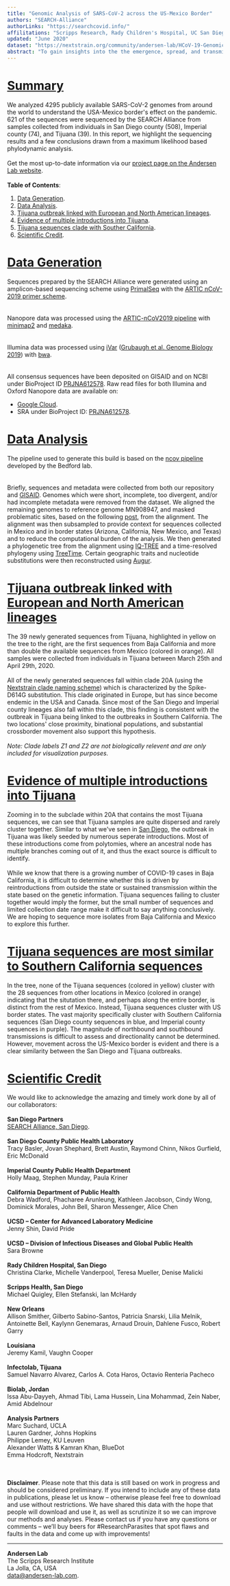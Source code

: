 ```yaml
---
title: "Genomic Analysis of SARS-CoV-2 across the US-Mexico Border"
authors: "SEARCH-Alliance"
authorLinks: "https://searchcovid.info/"
affilitations: "Scripps Research, Rady Children's Hospital, UC San Diego"
updated: "June 2020"
dataset: "https://nextstrain.org/community/andersen-lab/HCoV-19-Genomics-Nextstrain/hCoV-19/mexicoborder"
abstract: "To gain insights into the the emergence, spread, and transmission of COVID-19 in our community, the SEARCH Alliance is working with a large number of partners to sequence SARS-CoV-2 samples from infected patients."
---
```


# [Summary](https://nextstrain.org/community/andersen-lab/HCoV-19-Genomics-Nextstrain/hCoV-19/mexicoborder?c=region&d=tree&legend=open&onlyPanels&p=full&sidebar=closed)

We analyzed 4295 publicly available SARS-CoV-2 genomes from around the world to understand the USA-Mexico border's effect on the pandemic. 621 of the sequences were sequenced by the SEARCH Alliance from samples collected from individuals in San Diego county (508), Imperial county (74), and Tijuana (39). In this report, we highlight the sequencing results and a few conclusions drawn from a maximum likelihood based phylodynamic analysis.
<br><br>
Get the most up-to-date information via our [project page on the Andersen Lab website](https://andersen-lab.com/secrets/data/hcov-19-genomics/).
<br><br>
**Table of Contents**:  
1. [Data Generation](https://nextstrain.org/community/narratives/andersen-lab/HCoV-19-Genomics-Nextstrain/mexicoborder?n=2).
2. [Data Analysis](https://nextstrain.org/community/narratives/andersen-lab/HCoV-19-Genomics-Nextstrain/mexicoborder?n=3).
3. [Tijuana outbreak linked with European and North American lineages](https://nextstrain.org/community/narratives/andersen-lab/HCoV-19-Genomics-Nextstrain/mexicoborder?n=4).
4. [Evidence of multiple introductions into Tijuana](https://nextstrain.org/community/narratives/andersen-lab/HCoV-19-Genomics-Nextstrain/mexicoborder?n=5).
5. [Tijuana sequences clade with Souther California](https://nextstrain.org/community/narratives/andersen-lab/HCoV-19-Genomics-Nextstrain/mexicoborder?n=6).
6. [Scientific Credit](https://nextstrain.org/community/narratives/andersen-lab/HCoV-19-Genomics-Nextstrain/mexicoborder?n=7).

# [Data Generation](https://nextstrain.org/community/andersen-lab/HCoV-19-Genomics-Nextstrain/hCoV-19/mexicoborder?c=search&d=map&f_search=Baja%20California,Imperial,Mexico,New%20Mexico,San%20Diego,Texas,Arizona&m=div&p=full&r=division&transmissions=hide&legend=open&onlyPanels&p=full&sidebar=closed)
Sequences prepared by the SEARCH Alliance were generated using an amplicon-based sequencing scheme using [PrimalSeq](https://www.nature.com/articles/nprot.2017.066) with the [ARTIC nCoV-2019 primer scheme](https://github.com/artic-network/artic-ncov2019/tree/master/primer_schemes/nCoV-2019).  
<br><br>
Nanopore data was processed using the [ARTIC-nCoV2019 pipeline](https://github.com/artic-network/artic-ncov2019) with [minimap2](https://github.com/lh3/minimap2) and [medaka](https://github.com/nanoporetech/medaka).  
<br><br>
Illumina data was processed using [iVar](https://github.com/andersen-lab/ivar) ([Grubaugh et al. Genome Biology 2019](https://genomebiology.biomedcentral.com/articles/10.1186/s13059-018-1618-7)) with [bwa](https://github.com/lh3/bwa).  
<br><br>
All consensus sequences have been deposited on GISAID and on NCBI under BioProject ID [PRJNA612578](https://www.ncbi.nlm.nih.gov/bioproject/612578). Raw read files for both Illumina and Oxford Nanopore data are available on:  
* [Google Cloud](https://console.cloud.google.com/storage/browser/andersen-lab_hcov-19-genomics).  
* SRA under BioProject ID: [PRJNA612578](https://www.ncbi.nlm.nih.gov/bioproject/612578).  


# [Data Analysis](https://nextstrain.org/community/andersen-lab/HCoV-19-Genomics-Nextstrain/hCoV-19/mexicoborder?c=search&d=map&f_search=Baja%20California,Imperial,Mexico,New%20Mexico,San%20Diego,Texas,Arizona&m=div&p=full&r=division&transmissions=hide&legend=open&onlyPanels&p=full&sidebar=closed)
The pipeline used to generate this build is based on the [ncov pipeline](https://github.com/nextstrain/ncov) developed by the Bedford lab.  
<br><br>
Briefly, sequences and metadata were collected from both our repository and [GISAID](https://gisaid.org/). Genomes which were short, incomplete, too divergent, and/or had incomplete metadata were removed from the dataset. We aligned the remaining genomes to reference genome MN908947, and masked problematic sites, based on the following [post](https://virological.org/t/issues-with-sars-cov-2-sequencing-data/473), from the alignment. The alignment was then subsampled to provide context for sequences collected in Mexico and in border states (Arizona, California, New Mexico, and Texas) and to reduce the computational burden of the analysis. We then generated a phylogenetic tree from the alignment using [IQ-TREE](http://www.iqtree.org/) and a time-resolved phylogeny using [TreeTime](https://github.com/neherlab/treetime). Certain geographic traits and nucleotide substitutions were then reconstructed using [Augur](https://github.com/nextstrain/augur).  


# [Tijuana outbreak linked with European and North American lineages](https://nextstrain.org/community/andersen-lab/HCoV-19-Genomics-Nextstrain/hCoV-19/mexicoborder?branchLabel=clade&d=tree&f_search=Baja%20California,Mexico&p=full&legend=closed&onlyPanels&sidebar=closed&c=search)
The 39 newly generated sequences from Tijuana, highlighted in yellow on the tree to the right, are the first sequences from Baja California and more than double the available sequences from Mexico (colored in orange). All samples were collected from individuals in Tijuana between March 25th and April 29th, 2020. 
<br><br>
All of the newly generated sequences fall within clade 20A (using the [Nextstrain clade naming scheme](https://virological.org/t/year-letter-genetic-clade-naming-for-sars-cov-2-on-nextstrain-org/498)) which is characterized by the Spike-D614G substitution. This clade originated in Europe, but has since become endemic in the USA and Canada. Since most of the San Diego and Imperial county lineages also fall within this clade, this finding is consistent with the outbreak in Tijuana being linked to the outbreaks in Southern California. The two locations' close proximity, binational populations, and substantial crossborder movement also support this hypothesis.
<br><br>
*Note: Clade labels Z1 and Z2 are not biologically relevent and are only included for visualization purposes.*


# [Evidence of multiple introductions into Tijuana](https://nextstrain.org/community/andersen-lab/HCoV-19-Genomics-Nextstrain/hCoV-19/mexicoborder?branchLabel=clade&c=search&d=tree&f_search=Baja%20California&label=clade:Z2&m=div&onlyPanels&p=full&sidebar=closed)
Zooming in to the subclade within 20A that contains the most Tijuana sequences, we can see that Tijuana samples are quite dispersed and rarely cluster together. Similar to what we've seen in [San Diego](https://nextstrain.org/community/narratives/andersen-lab/HCoV-19-Genomics-Nextstrain?n=4), the outbreak in Tijuana was likely seeded by numerous seperate introductions. Most of these introductions come from polytomies, where an ancestral node has multiple branches coming out of it, and thus the exact source is difficult to identify. 
<br><br>
While we know that there is a growing number of COVID-19 cases in Baja California, it is difficult to determine whether this is driven by reintroductions from outside the state or sustained transmission within the state based on the genetic information. Tijuana sequences failing to cluster together would imply the former, but the small number of sequences and limited collection date range make it difficult to say anything conclusively. We are hoping to sequence more isolates from Baja California and Mexico to explore this further.


# [Tijuana sequences are most similar to Southern California sequences](https://nextstrain.org/community/andersen-lab/HCoV-19-Genomics-Nextstrain/hCoV-19/mexicoborder?c=search&d=tree&f_search=Arizona,Baja%20California,California,Imperial,Mexico,New%20Mexico,San%20Diego,Texas&legend=open&label=clade:20A&p=full&onlyPanels&sidebar=closed)
In the tree, none of the Tijuana sequences (colored in yellow) cluster with the 28 sequences from other locations in Mexico (colored in orange) indicating that the situtation there, and perhaps along the entire border, is distinct from the rest of Mexico. Instead, Tijuana sequences cluster with US border states. The vast majority specifically cluster with Southern California sequences (San Diego county sequences in blue, and Imperial county sequences in purple). The magnitude of northbound and southbound transmissions is difficult to assess and directionality cannot be determined. However, movement across the US-Mexico border is evident and there is a clear similarity between the San Diego and Tijuana outbreaks.


# [Scientific Credit](https://nextstrain.org/community/andersen-lab/HCoV-19-Genomics-Nextstrain/hCoV-19/mexicoborder?c=region&d=map&label=clade:Z1&legend=closed&onlyPanels&p=full&sidebar=closed)

We would like to acknowledge the amazing and timely work done by all of our collaborators:
<br><br>
**San Diego Partners**<br>
[SEARCH Alliance, San Diego](https://searchcovid.info/).
<br><br>
**San Diego County Public Health Laboratory**<br>
Tracy Basler, Jovan Shephard, Brett Austin, Raymond Chinn, Nikos Gurfield, Eric McDonald
<br><br>
**Imperial County Public Health Department**<br>
Holly Maag, Stephen Munday, Paula Kriner
<br><br>
**California Department of Public Health**<br>
Debra Wadford, Phacharee Arunleung, Kathleen Jacobson, Cindy Wong, Dominick Morales, John Bell, Sharon Messenger, Alice Chen
<br><br>
**UCSD – Center for Advanced Laboratory Medicine**<br>
Jenny Shin, David Pride
<br><br>
**UCSD – Division of Infectious Diseases and Global Public Health**<br>
Sara Browne
<br><br>
**Rady Children Hospital, San Diego**<br>
Christina Clarke, Michelle Vanderpool, Teresa Mueller, Denise Malicki
<br><br>
**Scripps Health, San Diego**<br>
Michael Quigley, Ellen Stefanski, Ian McHardy
<br><br>
**New Orleans**<br>
Allison Smither, Gilberto Sabino-Santos, Patricia Snarski, Lilia Melnik, Antoinette Bell, Kaylynn Genemaras, Arnaud Drouin, Dahlene Fusco, Robert Garry
<br><br>
**Louisiana**<br>
Jeremy Kamil, Vaughn Cooper
<br><br>
**Infectolab, Tijuana**<br>
Samuel Navarro Alvarez, Carlos A. Cota Haros, Octavio Renteria Pacheco
<br><br>
**Biolab, Jordan**<br>
Issa Abu-Dayyeh, Ahmad Tibi, Lama Hussein, Lina Mohammad, Zein Naber, Amid Abdelnour
<br><br>
**Analysis Partners**<br>
Marc Suchard, UCLA
<br>
Lauren Gardner, Johns Hopkins
<br>
Philippe Lemey, KU Leuven
<br>
Alexander Watts & Kamran Khan, BlueDot
<br>
Emma Hodcroft, Nextstrain

<br><br>
**Disclaimer**. Please note that this data is still based on work in progress and should be considered preliminary. If you intend to include any of these data in publications, please let us know – otherwise please feel free to download and use without restrictions. We have shared this data with the hope that people will download and use it, as well as scrutinize it so we can improve our methods and analyses. Please contact us if you have any questions or comments – we’ll buy beers for #ResearchParasites that spot flaws and faults in the data and come up with improvements!

---
**Andersen Lab**  
The Scripps Research Institute  
La Jolla, CA, USA  
[data@andersen-lab.com](mailto:data@andersen-lab.com).


